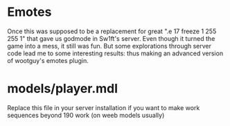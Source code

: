 # Emotes

Once this was supposed to be a replacement for great ".e 17 freeze 1 255 255 1" that gave us godmode in Sw1ft's server.
Even though it turned the game into a mess, it still was fun.
But some explorations through server code lead me to some interesting results: thus making an advanced version of wootguy's emotes plugin.

# models/player.mdl
Replace this file in your server installation if you want to make work sequences beyond 190 work (on weeb models usually)
